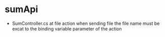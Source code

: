 # sumApi

- SumController.cs at file action when sending file the file name must be excat to the binding variable parameter of the action 